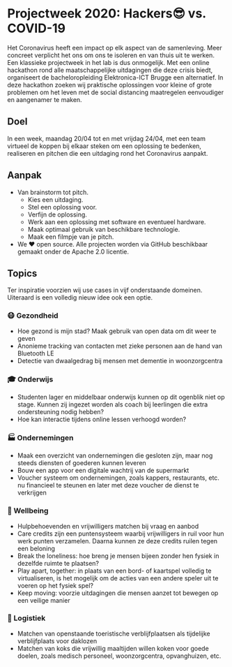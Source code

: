 <!-- markdownlint-disable MD013 -->
# Projectweek 2020: Hackers😎 vs. COVID-19 

Het Coronavirus heeft een impact op elk aspect van de samenleving. Meer concreet verplicht het ons om ons te isoleren en van thuis uit te werken. Een klassieke projectweek in het lab is dus onmogelijk. Met een online hackathon rond alle maatschappelijke uitdagingen die deze crisis biedt, organiseert de bacheloropleiding Elektronica-ICT Brugge een alternatief. In deze hackathon zoeken wij praktische oplossingen voor kleine of grote problemen om het leven met de social distancing maatregelen eenvoudiger en aangenamer te maken.

## Doel

In een week, maandag 20/04 tot en met vrijdag 24/04, met een team virtueel de koppen bij elkaar steken om een oplossing te bedenken, realiseren en pitchen die een uitdaging rond het Coronavirus aanpakt.

## Aanpak

* Van brainstorm tot pitch.
  * Kies een uitdaging.
  * Stel een oplossing voor.
  * Verfijn de oplossing.
  * Werk aan een oplossing met software en eventueel hardware.
  * Maak optimaal gebruik van beschikbare technologie.
  * Maak een filmpje van je pitch.
* We ❤ open source. Alle projecten worden via GitHub beschikbaar gemaakt onder de Apache 2.0 licentie.

## Topics

Ter inspiratie voorzien wij use cases in vijf onderstaande domeinen. Uiteraard is een volledig nieuw idee ook een optie.

### 😷 Gezondheid

* Hoe gezond is mijn stad? Maak gebruik van open data om dit weer te geven
* Anonieme tracking van contacten met zieke personen aan de hand van Bluetooth LE
* Detectie van dwaalgedrag bij mensen met dementie in woonzorgcentra

### 🎓 Onderwijs

* Studenten lager en middelbaar onderwijs kunnen op dit ogenblik niet op stage. Kunnen zij ingezet worden als coach bij leerlingen die extra ondersteuning nodig hebben?
* Hoe kan interactie tijdens online lessen verhoogd worden?

### 🏭 Ondernemingen

* Maak een overzicht van ondernemingen die gesloten zijn, maar nog steeds diensten of goederen kunnen leveren
* Bouw een app voor een digitale wachtrij van de supermarkt
* Voucher systeem om ondernemingen, zoals kappers, restaurants, etc. nu financieel te steunen en later met deze voucher de dienst te verkrijgen

### 🤗 Wellbeing

* Hulpbehoevenden en vrijwilligers matchen bij vraag en aanbod
* Care credits zijn een puntensysteem waarbij vrijwilligers in ruil voor hun werk punten verzamelen. Daarna kunnen ze deze credits ruilen tegen een beloning
* Break the loneliness: hoe breng je mensen bijeen zonder hen fysiek in dezelfde ruimte te plaatsen?
* Play apart, together: in plaats van een bord- of kaartspel volledig te virtualiseren, is het mogelijk om de acties van een andere speler uit te voeren op het fysiek spel?
* Keep moving: voorzie uitdagingen die mensen aanzet tot bewegen op een veilige manier

### 🚚 Logistiek

* Matchen van openstaande toeristische verblijfplaatsen als tijdelijke verblijfplaats voor daklozen
* Matchen van koks die vrijwillig maaltijden willen koken voor goede doelen, zoals medisch personeel, woonzorgcentra, opvanghuizen, etc.
